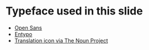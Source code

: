 # Typeface used in this slide

- [Open Sans](http://opensans.com/)
- [Entypo](http://www.entypo.com/)
- [Translation icon via The Noun Project](http://thenounproject.com/noun/translation/#icon-No987)
